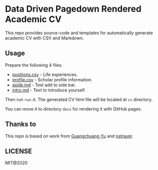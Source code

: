# Data Driven Pagedown Rendered Academic CV

This repo provides source-code and templates for automatically generate academic CV with CSV and Markdown.

## Usage

Prepare the following 4 files.

- [positions.csv](positions.csv) - Life experiences.
- [profile.csv](profile.csv) - Scholar profile information.
- [aside.md](aside.md) - Text add to side bar.
- [intro.md](intro.md) - Text to introduce yourself.

Then run `run.R`. The generated CV html file will be located at `cv` directory.

You can move it to directory `docs` for rendering it with GitHub pages.

## Thanks to

This repo is based on work from [Guangchuang Yu](https://github.com/GuangchuangYu/cv) and [nstrayer](https://github.com/nstrayer/cv).


## LICENSE

MIT@2020
